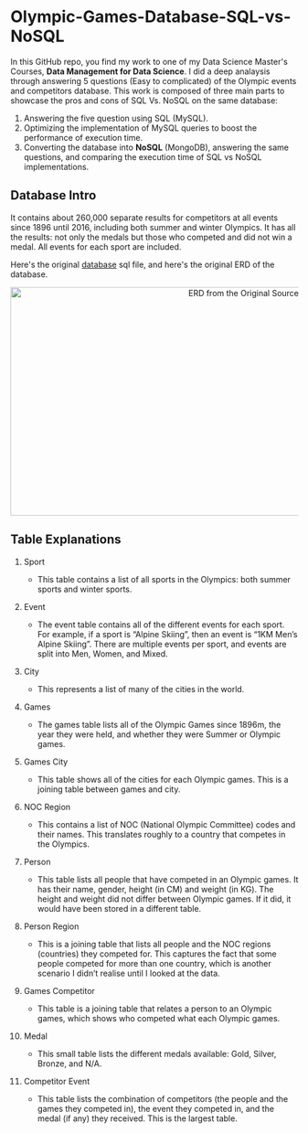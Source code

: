 # Olympic-Games-Database-SQL-vs-NoSQL
In this GitHub repo, you find my work to one of my Data Science Master's Courses, **Data Management for Data Science**. I did a deep analaysis through answering 5 questions (Easy to complicated) of the Olympic events and competitors database. This work is composed of three main parts to showcase the pros and cons of SQL Vs. NoSQL on the same database:
1. Answering the five question using SQL (MySQL).
2. Optimizing the implementation of MySQL queries to boost the performance of execution time.
3. Converting the database into **NoSQL** (MongoDB), answering the same questions, and comparing the execution time of SQL vs NoSQL implementations.

## Database Intro
It contains about 260,000 separate results for competitors at all events since 1896 until 2016, including both summer and winter Olympics. It has all the results: not only the medals but those who competed and did not win a medal. All events for each sport are included. 

Here's the original [database](https://dbshostedfiles.s3-us-west-2.amazonaws.com/dbs/sampledata/olympics/sample_data_olympics_mysql.sql) sql file, and here's the original ERD of the database.

<p align="center">
  <img src="https://www.databasestar.com/wp-content/uploads/2019/12/olympics_erd.png"
       alt="ERD from the Original Source" width="800" height = "400" />
</p>

## Table Explanations
1. Sport
    * This table contains a list of all sports in the Olympics: both summer sports and winter sports.

2. Event
    * The event table contains all of the different events for each sport. For example, if a sport is “Alpine Skiing”, then an event is “1KM Men’s Alpine Skiing”. There are multiple events per sport, and events are split into Men, Women, and Mixed.

3. City
    * This represents a list of many of the cities in the world.

4. Games
    * The games table lists all of the Olympic Games since 1896m, the year they were held, and whether they were Summer or Olympic games.

5. Games City
    * This table shows all of the cities for each Olympic games. This is a joining table between games and city.

6. NOC Region
    * This contains a list of NOC (National Olympic Committee) codes and their names. This translates roughly to a country that competes in the Olympics.

7. Person
    * This table lists all people that have competed in an Olympic games. It has their name, gender, height (in CM) and weight (in KG). The height and weight did not differ between Olympic games. If it did, it would have been stored in a different table.

8. Person Region
    * This is a joining table that lists all people and the NOC regions (countries) they competed for. This captures the fact that some people competed for more than one country, which is another scenario I didn’t realise until I looked at the data.

9. Games Competitor
    * This table is a joining table that relates a person to an Olympic games, which shows who competed what each Olympic games.

10. Medal
    * This small table lists the different medals available: Gold, Silver, Bronze, and N/A.

11. Competitor Event
    * This table lists the combination of competitors (the people and the games they competed in), the event they competed in, and the medal (if any) they received. This is the largest table.
